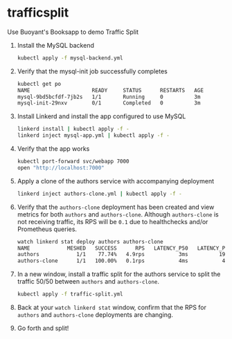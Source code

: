 # trafficsplit
Use Buoyant's Booksapp to demo Traffic Split

1. Install the MySQL backend

    ```bash
    kubectl apply -f mysql-backend.yml
    ```

2. Verify that the mysql-init job successfully completes

    ```bash
    kubectl get po
    NAME                    READY     STATUS      RESTARTS   AGE
    mysql-9bd5bcfdf-7jb2s   1/1       Running     0          3m
    mysql-init-29nxv        0/1       Completed   0          3m
    ```

3. Install Linkerd and install the app configured to use MySQL

    ```bash
    linkerd install | kubectl apply -f -
    linkerd inject mysql-app.yml | kubectl apply -f -
    ```

4. Verify that the app works

    ```bash
    kubectl port-forward svc/webapp 7000
    open "http://localhost:7000"
    ```

5. Apply a clone of the authors service with accompanying deployment

    ```bash
    linkerd inject authors-clone.yml | kubectl apply -f -
    ```

6. Verify that the `authors-clone` deployment has been created and view metrics for both `authors` and `authors-clone`. Although `authors-clone` is not receiving traffic, its RPS will be `0.1` due to healthchecks and/or Prometheus queries. 

    ```bash
    watch linkerd stat deploy authors authors-clone
    NAME            MESHED   SUCCESS      RPS   LATENCY_P50   LATENCY_P95   LATENCY_P99   TCP_CONN
    authors            1/1    77.74%   4.9rps           3ms          19ms          43ms          4
    authors-clone      1/1   100.00%   0.1rps           4ms           4ms           4ms          1
    ```

7. In a new window, install a traffic split for the authors service to split the traffic 50/50 between `authors` and `authors-clone`.

    ```bash
    kubectl apply -f traffic-split.yml
    ```

8. Back at your `watch linkerd stat` window, confirm that the RPS for `authors` and `authors-clone` deployments are changing.

9. Go forth and split!
